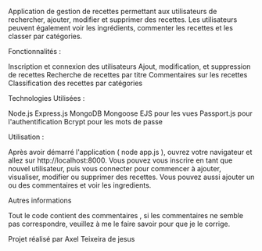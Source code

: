 Application de gestion de recettes permettant aux utilisateurs de rechercher, ajouter, modifier et supprimer des recettes. 
Les utilisateurs peuvent également voir les ingrédients, commenter les recettes et les classer par catégories.



Fonctionnalités : 

Inscription et connexion des utilisateurs
Ajout, modification, et suppression de recettes
Recherche de recettes par titre
Commentaires sur les recettes
Classification des recettes par catégories


Technologies Utilisées : 

Node.js
Express.js
MongoDB
Mongoose
EJS pour les vues
Passport.js pour l'authentification
Bcrypt pour les mots de passe


Utilisation : 

Après avoir démarré l'application ( node app.js ), ouvrez votre navigateur et allez sur http://localhost:8000. 
Vous pouvez vous inscrire en tant que nouvel utilisateur, puis vous connecter pour commencer à ajouter, visualiser, modifier ou supprimer des recettes.
Vous pouvez aussi ajouter un ou des commentaires et voir les ingredients. 


Autres informations 

Tout le code contient des commentaires , si les commentaires ne semble pas correspondre, veuillez à me le faire savoir pour que je le corrige.





Projet réalisé par Axel Teixeira de jesus
